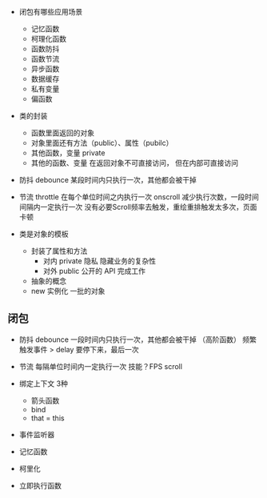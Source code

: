 - 闭包有哪些应用场景
  - 记忆函数
  - 柯理化函数
  - 函数防抖
  - 函数节流
  - 异步函数
  - 数据缓存
  - 私有变量
  - 偏函数

- 类的封装
  -  函数里面返回的对象
  -  对象里面还有方法（public）、属性（pubilc）
  -  其他函数，变量  private 
  -  其他的函数、变量 在返回对象不可直接访问，
  但在内部可直接访问
    
- 防抖 debounce
  某段时间内只执行一次，其他都会被干掉

- 节流 throttle
  在每个单位时间之内执行一次
  onscroll  减少执行次数，一段时间间隔内一定执行一次
  没有必要Scroll频率去触发，重绘重排触发太多次，页面卡顿

- 类是对象的模板
  - 封装了属性和方法
    - 对内 private 隐私  隐藏业务的复杂性
    - 对外 public 公开的 API 完成工作
  - 抽象的概念
  - new  实例化  一批的对象

## 闭包
  - 防抖 debounce
    一段时间内只执行一次，其他都会被干掉 （高阶函数）
    频繁触发事件 > delay  要停下来，最后一次

  - 节流
    每隔单位时间内一定执行一次
    技能？FPS
    scroll
  - 绑定上下文
    3种
    - 箭头函数
    - bind
    - that = this
  - 事件监听器
  - 记忆函数
  - 柯里化
  - 立即执行函数

     
    








